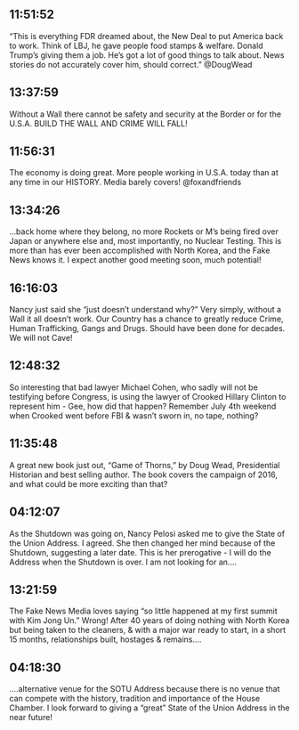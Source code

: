 ## 11:51:52
“This is everything FDR dreamed about, the New Deal to put America back to work. Think of LBJ, he gave people food stamps &amp; welfare. Donald Trump’s giving them a job. He’s got a lot of good things to talk about. News stories do not accurately cover him, should correct.” @DougWead
## 13:37:59
Without a Wall there cannot be safety and security at the Border or for the U.S.A. BUILD THE WALL AND CRIME WILL FALL!
## 11:56:31
The economy is doing great. More people working in U.S.A. today than at any time in our HISTORY. Media barely covers! @foxandfriends
## 13:34:26
...back home where they belong, no more Rockets or M’s being fired over Japan or anywhere else and, most importantly, no Nuclear Testing. This is more than has ever been accomplished with North Korea, and the Fake News knows it. I expect another good meeting soon, much potential!
## 16:16:03
Nancy just said she “just doesn’t understand why?” Very simply, without a Wall it all doesn’t work. Our Country has a chance to greatly reduce Crime, Human Trafficking, Gangs and Drugs. Should have been done for decades. We will not Cave!
## 12:48:32
So interesting that bad lawyer Michael Cohen, who sadly will not be testifying before Congress, is using the lawyer of Crooked Hillary Clinton to represent him - Gee, how did that happen? Remember July 4th weekend when Crooked went before FBI &amp; wasn’t sworn in, no tape, nothing?
## 11:35:48
A great new book just out, “Game of Thorns,” by Doug Wead, Presidential Historian and best selling author. The book covers the campaign of 2016, and what could be more exciting than that?
## 04:12:07
As the Shutdown was going on, Nancy Pelosi asked me to give the State of the Union Address. I agreed. She then changed her mind because of the Shutdown, suggesting a later date. This is her prerogative - I will do the Address when the Shutdown is over. I am not looking for an....
## 13:21:59
The Fake News Media loves saying “so little happened at my first summit with Kim Jong Un.” Wrong! After 40 years of doing nothing with North Korea but being taken to the cleaners, &amp; with a major war ready to start, in a short 15 months, relationships built, hostages &amp; remains....
## 04:18:30
....alternative venue for the SOTU Address because there is no venue that can compete with the history, tradition and importance of the House Chamber. I look forward to giving a “great” State of the Union Address in the near future!
